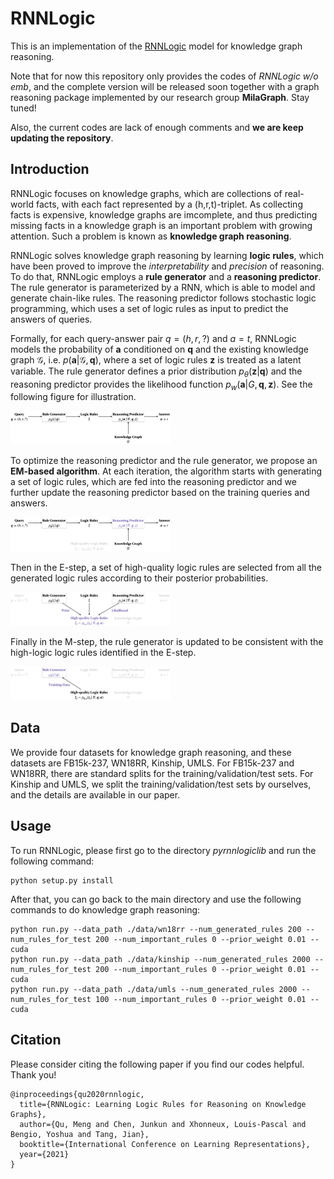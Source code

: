 # RNNLogic

This is an implementation of the [RNNLogic](https://openreview.net/forum?id=tGZu6DlbreV) model for knowledge graph reasoning. 

Note that for now this repository only provides the codes of *RNNLogic w/o emb*, and the complete version will be released soon together with a graph reasoning package implemented by our research group **MilaGraph**. Stay tuned!

Also, the current codes are lack of enough comments and **we are keep updating the repository**.

## Introduction

RNNLogic focuses on knowledge graphs, which are collections of real-world facts, with each fact represented by a (h,r,t)​-triplet. As collecting facts is expensive, knowledge graphs are imcomplete, and thus predicting missing facts in a knowledge graph is an important problem with growing attention. Such a problem is known as **knowledge graph reasoning**.

RNNLogic solves knowledge graph reasoning by learning **logic rules**, which have been proved to improve the *interpretability* and *precision* of reasoning. To do that, RNNLogic employs a **rule generator** and a **reasoning predictor**. The rule generator is parameterized by a RNN, which is able to model and generate chain-like rules. The reasoning predictor follows stochastic logic programming, which uses a set of logic rules as input to predict the answers of queries.

Formally, for each query-answer pair $q=(h, r, ?)$ and $a = t$, RNNLogic models the probability of $\boldsymbol{a}$ conditioned on $\boldsymbol{q}$ and the existing knowledge graph $\mathcal{G}$, i.e. $p(\boldsymbol{a}|\mathcal{G},\boldsymbol{q})$, where a set of logic rules $\boldsymbol{z}$ is treated as a latent variable. The rule generator defines a prior distribution $p_\theta(\boldsymbol{z}|\boldsymbol{q})$ and the reasoning predictor provides the likelihood function $p_w(\boldsymbol{a}|G, \boldsymbol{q}, \boldsymbol{z})$. See the following figure for illustration.

<img src="./figures/workflow.png" alt="workflow" style="zoom:25%;" />

To optimize the reasoning predictor and the rule generator, we propose an **EM-based algorithm**. At each iteration, the algorithm starts with generating a set of logic rules, which are fed into the reasoning predictor and we further update the reasoning predictor based on the training queries and answers.

<img src="./figures/pre-step.png" alt="pre-step" style="zoom:25%;" />

Then in the E-step, a set of high-quality logic rules are selected from all the generated logic rules according to their posterior probabilities.

<img src="./figures/e-step.png" alt="e-step" style="zoom:25%;" />

Finally in the M-step, the rule generator is updated to be consistent with the high-logic logic rules identified in the E-step.

<img src="./figures/m-step.png" alt="m-step" style="zoom:25%;" />

## Data
We provide four datasets for knowledge graph reasoning, and these datasets are FB15k-237, WN18RR, Kinship, UMLS. For FB15k-237 and WN18RR, there are standard splits for the training/validation/test sets. For Kinship and UMLS, we split the training/validation/test sets by ourselves, and the details are available in our paper.

## Usage
To run RNNLogic, please first go to the directory *pyrnnlogiclib* and run the following command:
```
python setup.py install
```
After that, you can go back to the main directory and use the following commands to do knowledge graph reasoning:
```
python run.py --data_path ./data/wn18rr --num_generated_rules 200 --num_rules_for_test 200 --num_important_rules 0 --prior_weight 0.01 --cuda
python run.py --data_path ./data/kinship --num_generated_rules 2000 --num_rules_for_test 200 --num_important_rules 0 --prior_weight 0.01 --cuda
python run.py --data_path ./data/umls --num_generated_rules 2000 --num_rules_for_test 100 --num_important_rules 0 --prior_weight 0.01 --cuda
```

## Citation
Please consider citing the following paper if you find our codes helpful. Thank you!
```
@inproceedings{qu2020rnnlogic,
  title={RNNLogic: Learning Logic Rules for Reasoning on Knowledge Graphs},
  author={Qu, Meng and Chen, Junkun and Xhonneux, Louis-Pascal and Bengio, Yoshua and Tang, Jian},
  booktitle={International Conference on Learning Representations},
  year={2021}
}
```